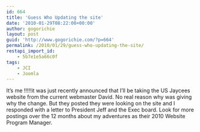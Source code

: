 ```yaml
---
id: 664
title: 'Guess Who Updating the site'
date: '2010-01-29T08:22:00+00:00'
author: gogorichie
layout: post
guid: 'http://www.gogorichie.com/?p=664'
permalink: /2010/01/29/guess-who-updating-the-site/
restapi_import_id:
    - 5b7e1e5a66c0f
tags:
    - JCI
    - Joomla
---
```


It’s me !!!!!it was just recently announced that I’ll be taking the US Jaycees website from the current webmaster David. No real reason why was giving why the change. But they posted they were looking on the site and I responded with a letter to President Jeff and the Exec board. Look for more postings over the 12 months about my adventures as their 2010 Website Program Manager.